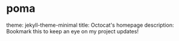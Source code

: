 # poma
theme: jekyll-theme-minimal
title: Octocat's homepage
description: Bookmark this to keep an eye on my project updates!
